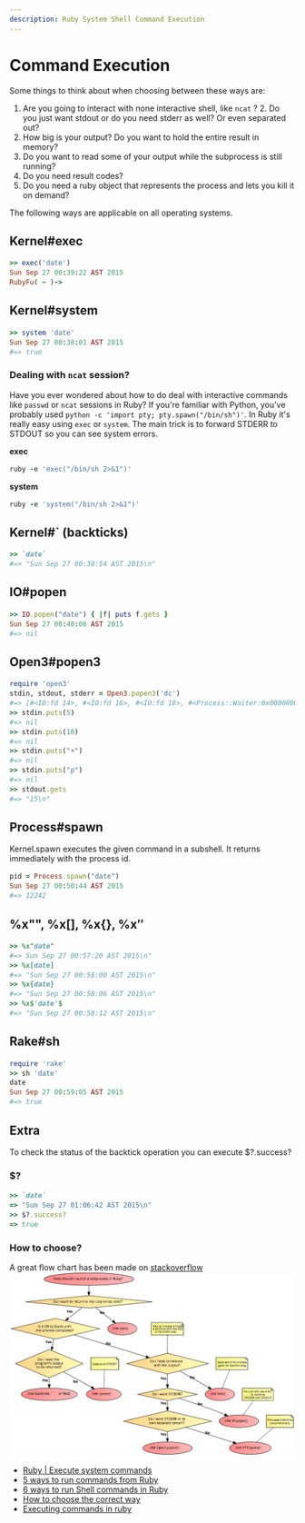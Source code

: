 ```yaml
---
description: Ruby System Shell Command Execution
---
```


# Command Execution

Some things to think about when choosing between these ways are:  
1. Are you going to interact with none interactive shell, like `ncat` ? 2. Do you just want stdout or do you need stderr as well? Or even separated out?  
3. How big is your output? Do you want to hold the entire result in memory?  
4. Do you want to read some of your output while the subprocess is still running?  
5. Do you need result codes?  
6. Do you need a ruby object that represents the process and lets you kill it on demand?

The following ways are applicable on all operating systems.

## Kernel\#exec

```ruby
>> exec('date')
Sun Sep 27 00:39:22 AST 2015
RubyFu( ~ )->
```

## Kernel\#system

```ruby
>> system 'date'
Sun Sep 27 00:38:01 AST 2015
#=> true
```

### Dealing with `ncat` session?

Have you ever wondered about how to do deal with interactive commands like `passwd` or `ncat` sessions in Ruby? If you're familiar with Python, you've probably used `python -c 'import pty; pty.spawn("/bin/sh")'`. In Ruby it's really easy using `exec` or `system`. The main trick is to forward STDERR to STDOUT so you can see system errors.

**exec**

```ruby
ruby -e 'exec("/bin/sh 2>&1")'
```

**system**

```ruby
ruby -e 'system("/bin/sh 2>&1")'
```

## Kernel\#\` \(backticks\)

```ruby
>> `date`
#=> "Sun Sep 27 00:38:54 AST 2015\n"
```

## IO\#popen

```ruby
>> IO.popen("date") { |f| puts f.gets }
Sun Sep 27 00:40:06 AST 2015
#=> nil
```

## Open3\#popen3

```ruby
require 'open3'
stdin, stdout, stderr = Open3.popen3('dc') 
#=> [#<IO:fd 14>, #<IO:fd 16>, #<IO:fd 18>, #<Process::Waiter:0x00000002f68bd0 sleep>]
>> stdin.puts(5)
#=> nil
>> stdin.puts(10)
#=> nil
>> stdin.puts("+")
#=> nil
>> stdin.puts("p")
#=> nil
>> stdout.gets
#=> "15\n"
```

## Process\#spawn

Kernel.spawn executes the given command in a subshell. It returns immediately with the process id.

```ruby
pid = Process.spawn("date")
Sun Sep 27 00:50:44 AST 2015
#=> 12242
```

## %x"", %x\[\], %x{}, %x$''$

```ruby
>> %x"date"
#=> Sun Sep 27 00:57:20 AST 2015\n"
>> %x[date]
#=> "Sun Sep 27 00:58:00 AST 2015\n"
>> %x{date}
#=> "Sun Sep 27 00:58:06 AST 2015\n"
>> %x$'date'$
#=> "Sun Sep 27 00:58:12 AST 2015\n"
```

## Rake\#sh

```ruby
require 'rake'
>> sh 'date'
date
Sun Sep 27 00:59:05 AST 2015
#=> true
```

## Extra

To check the status of the backtick operation you can execute $?.success?

### $?

```ruby
>> `date`
=> "Sun Sep 27 01:06:42 AST 2015\n"
>> $?.success?
=> true
```

### How to choose?

A great flow chart has been made on [stackoverflow](http://stackoverflow.com/a/37329716/967283)  
![](../.gitbook/assets/cmd_exec_chart.png)

* [Ruby \| Execute system commands](http://king-sabri.net/?p=2553)
* [5 ways to run commands from Ruby](http://mentalized.net/journal/2010/03/08/5-ways-to-run-commands-from-ruby/)
* [6 ways to run Shell commands in Ruby](http://tech.natemurray.com/2007/03/ruby-shell-commands.html)
* [How to choose the correct way](http://stackoverflow.com/a/4413/967283)
* [Executing commands in ruby](http://blog.bigbinary.com/2012/10/18/backtick-system-exec-in-ruby.html)

